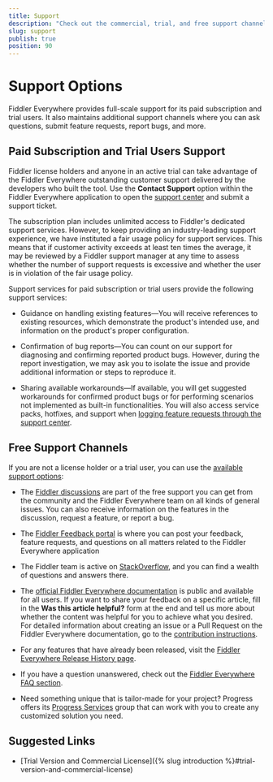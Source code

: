 ```yaml
---
title: Support
description: "Check out the commercial, trial, and free support channels maintained by the Fiddler Everywhere cross-platform, web-debugging, HTTP-request tool."
slug: support
publish: true
position: 90
---
```


# Support Options

Fiddler Everywhere provides full-scale support for its paid subscription and trial users. It also maintains additional support channels where you can ask questions, submit feature requests, report bugs, and more.

## Paid Subscription and Trial Users Support  

Fiddler license holders and anyone in an active trial can take advantage of the Fiddler Everywhere outstanding customer support delivered by the developers who built the tool. Use the **Contact Support** option within the Fiddler Everywhere application to open the [support center](https://www.telerik.com/account/support-center) and submit a support ticket.

The subscription plan includes unlimited access to Fiddler's dedicated support services. However, to keep providing an industry-leading support experience, we have instituted a fair usage policy for support services. This means that if customer activity exceeds at least ten times the average, it may be reviewed by a Fiddler support manager at any time to assess whether the number of support requests is excessive and whether the user is in violation of the fair usage policy.

Support services for paid subscription or trial users provide the following support services:

* Guidance on handling existing features&mdash;You will receive references to existing resources, which demonstrate the product's intended use, and information on the product's proper configuration.

* Confirmation of bug reports&mdash;You can count on our support for diagnosing and confirming reported product bugs. However, during the report investigation, we may ask you to isolate the issue and provide additional information or steps to reproduce it.

* Sharing available workarounds&mdash;If available, you will get suggested workarounds for confirmed product bugs or for performing scenarios not implemented as built-in functionalities. You will also access service packs, hotfixes, and support when [logging feature requests through the support center](https://www.telerik.com/account/support-center).

## Free Support Channels

If you are not a license holder or a trial user, you can use the [available support options](https://www.telerik.com/support/fiddler-everywhere):

*  The [Fiddler discussions](https://www.telerik.com/forums/fiddler) are part of the free support you can get from the community and the Fiddler Everywhere team on all kinds of general issues. You can also receive information on the features in the discussion, request a feature, or report a bug.

* The [Fiddler Feedback portal](https://feedback.telerik.com/fiddler) is where you can post your feedback, feature requests, and questions on all matters related to the Fiddler Everywhere application

* The Fiddler team is active on [StackOverflow](https://stackoverflow.com/questions/tagged/fiddler-everywhere), and you can find a wealth of questions and answers there.

* The [official Fiddler Everywhere documentation](https://docs.telerik.com/fiddler-everywhere/introduction) is public and available for all users. If you want to share your feedback on a specific article, fill in the **Was this article helpful?** form at the end and tell us more about whether the content was helpful for you to achieve what you desired. For detailed information about creating an issue or a Pull Request on the Fiddler Everywhere documentation, go to the [contribution instructions](https://github.com/telerik/fiddler-everywhere-docs#contributing).

* For any features that have already been released, visit the [Fiddler Everywhere Release History page](https://www.telerik.com/support/whats-new/fiddler-everywhere/release-history).

* If you have a question unanswered, check out the [Fiddler Everywhere FAQ section](https://www.telerik.com/fiddler/fiddler-everywhere/faq).

* Need something unique that is tailor-made for your project? Progress offers its [Progress Services](https://www.progress.com/services) group that can work with you to create any customized solution you need.

## Suggested Links

* [Trial Version and Commercial License]({% slug introduction %}#trial-version-and-commercial-license)
